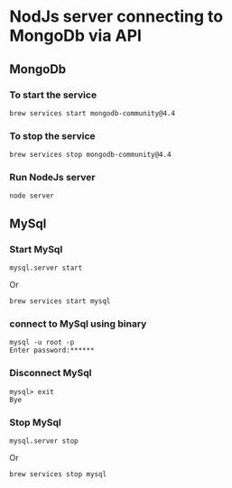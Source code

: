# NodJs server connecting to MongoDb via API

## MongoDb
### To start the service
```console
brew services start mongodb-community@4.4
```

### To stop the service
```console
brew services stop mongodb-community@4.4
```

### Run NodeJs server
```console
node server
```

## MySql

### Start MySql
```console
mysql.server start
```
Or

```console
brew services start mysql
```

### connect to MySql using binary
```console
mysql -u root -p
Enter password:******
```

### Disconnect MySql
```console
mysql> exit
Bye
```
### Stop MySql
```console
mysql.server stop
```
Or

```console
brew services stop mysql
```
